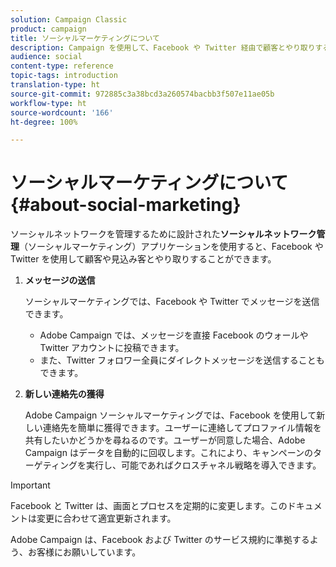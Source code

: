 ```yaml
---
solution: Campaign Classic
product: campaign
title: ソーシャルマーケティングについて
description: Campaign を使用して、Facebook や Twitter 経由で顧客とやり取りする方法を説明します。
audience: social
content-type: reference
topic-tags: introduction
translation-type: ht
source-git-commit: 972885c3a38bcd3a260574bacbb3f507e11ae05b
workflow-type: ht
source-wordcount: '166'
ht-degree: 100%

---
```



# ソーシャルマーケティングについて{#about-social-marketing}

ソーシャルネットワークを管理するために設計された&#x200B;**ソーシャルネットワーク管理**（ソーシャルマーケティング）アプリケーションを使用すると、Facebook や Twitter を使用して顧客や見込み客とやり取りすることができます。

1. **メッセージの送信**

   ソーシャルマーケティングでは、Facebook や Twitter でメッセージを送信できます。

   * Adobe Campaign では、メッセージを直接 Facebook のウォールや Twitter アカウントに投稿できます。
   * また、Twitter フォロワー全員にダイレクトメッセージを送信することもできます。

1. **新しい連絡先の獲得**

   Adobe Campaign ソーシャルマーケティングでは、Facebook を使用して新しい連絡先を簡単に獲得できます。ユーザーに連絡してプロファイル情報を共有したいかどうかを尋ねるのです。ユーザーが同意した場合、Adobe Campaign はデータを自動的に回収します。これにより、キャンペーンのターゲティングを実行し、可能であればクロスチャネル戦略を導入できます。

>[!IMPORTANT]
>
>Facebook と Twitter は、画面とプロセスを定期的に変更します。このドキュメントは変更に合わせて適宜更新されます。
>
>Adobe Campaign は、Facebook および Twitter のサービス規約に準拠するよう、お客様にお願いしています。
